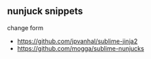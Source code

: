 ## nunjuck snippets


change form
 - https://github.com/jpvanhal/sublime-jinja2
 - https://github.com/mogga/sublime-nunjucks
